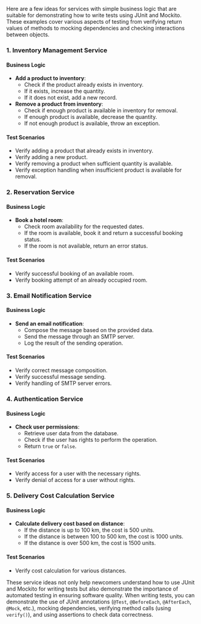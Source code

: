 Here are a few ideas for services with simple business logic that are suitable for demonstrating how to write tests using JUnit and Mockito. These examples cover various aspects of testing from verifying return values of methods to mocking dependencies and checking interactions between objects.

### 1. Inventory Management Service

#### Business Logic
- **Add a product to inventory**:
    - Check if the product already exists in inventory.
    - If it exists, increase the quantity.
    - If it does not exist, add a new record.
- **Remove a product from inventory**:
    - Check if enough product is available in inventory for removal.
    - If enough product is available, decrease the quantity.
    - If not enough product is available, throw an exception.

#### Test Scenarios
- Verify adding a product that already exists in inventory.
- Verify adding a new product.
- Verify removing a product when sufficient quantity is available.
- Verify exception handling when insufficient product is available for removal.

### 2. Reservation Service

#### Business Logic
- **Book a hotel room**:
    - Check room availability for the requested dates.
    - If the room is available, book it and return a successful booking status.
    - If the room is not available, return an error status.

#### Test Scenarios
- Verify successful booking of an available room.
- Verify booking attempt of an already occupied room.

### 3. Email Notification Service

#### Business Logic
- **Send an email notification**:
    - Compose the message based on the provided data.
    - Send the message through an SMTP server.
    - Log the result of the sending operation.

#### Test Scenarios
- Verify correct message composition.
- Verify successful message sending.
- Verify handling of SMTP server errors.

### 4. Authentication Service

#### Business Logic
- **Check user permissions**:
    - Retrieve user data from the database.
    - Check if the user has rights to perform the operation.
    - Return `true` or `false`.

#### Test Scenarios
- Verify access for a user with the necessary rights.
- Verify denial of access for a user without rights.

### 5. Delivery Cost Calculation Service

#### Business Logic
- **Calculate delivery cost based on distance**:
    - If the distance is up to 100 km, the cost is 500 units.
    - If the distance is between 100 to 500 km, the cost is 1000 units.
    - If the distance is over 500 km, the cost is 1500 units.

#### Test Scenarios
- Verify cost calculation for various distances.

These service ideas not only help newcomers understand how to use JUnit and Mockito for writing tests but also demonstrate the importance of automated testing in ensuring software quality. When writing tests, you can demonstrate the use of JUnit annotations (`@Test`, `@BeforeEach`, `@AfterEach`, `@Mock`, etc.), mocking dependencies, verifying method calls (using `verify()`), and using assertions to check data correctness.
